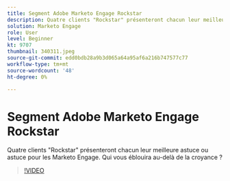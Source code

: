```yaml
---
title: Segment Adobe Marketo Engage Rockstar
description: Quatre clients "Rockstar" présenteront chacun leur meilleure astuce ou astuce pour les Marketo Engage. Qui vous éblouira au-delà de la croyance ?
solution: Marketo Engage
role: User
level: Beginner
kt: 9707
thumbnail: 340311.jpeg
source-git-commit: edd0bdb28a9b3d065a64a95af6a216b747577c77
workflow-type: tm+mt
source-wordcount: '48'
ht-degree: 0%

---
```


# Segment Adobe Marketo Engage Rockstar

Quatre clients &quot;Rockstar&quot; présenteront chacun leur meilleure astuce ou astuce pour les Marketo Engage. Qui vous éblouira au-delà de la croyance ?

>[!VIDEO](https://video.tv.adobe.com/v/340311/?quality=12&learn=on)
